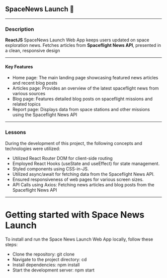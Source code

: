 ## **SpaceNews Launch** :rocket:
---------------------------------------------------------------------------------------------------------------------------------------------------
### Description 
**ReactJS** SpaceNews Launch Web App keeps users updated on space exploration news. Fetches articles from **Spaceflight News API**, presented in a clean, responsive design

---------------------------------------------------------------------------------------------------------------------------------------------------
#### Key Features
+ Home page: The main landing page showcasing featured news articles and recent blog posts
+ Articles page: Provides an overview of the latest spaceflight news from various sources
+ Blog page: Features detailed blog posts on spaceflight missions and related topics
+ Report page: Displays data from space stations and other missions using the Spaceflight News API
---------------------------------------------------------------------------------------------------------------------------------------------------
### Lessons
During the development of this project, the following concepts and technologies were utilized:
+ Utilized React Router DOM for client-side routing
+ Employed React Hooks (useState and useEffect) for state management.
+ Styled components using CSS-in-JS.
+ Utilized async/await for fetching data from the Spaceflight News API.
+ Ensured responsiveness of web pages for various screen sizes.
+ API Calls using Axios: Fetching news articles and blog posts from the Spaceflight News API
---------------------------------------------------------------------------------------------------------------------------------------------------
# Getting started with Space News Launch

To install and run the Space News Launch Web App locally, follow these steps:

+ Clone the repository: git clone <your-repo-url>
+ Navigate to the project directory: cd <your-project-folder>
+ Install dependencies: npm install
+ Start the development server: npm start
